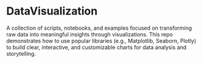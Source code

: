 # DataVisualization
A collection of scripts, notebooks, and examples focused on transforming raw data into meaningful insights through visualizations. This repo demonstrates how to use popular libraries (e.g., Matplotlib, Seaborn, Plotly) to build clear, interactive, and customizable charts for data analysis and storytelling.
